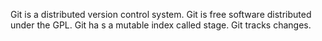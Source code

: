 Git is a distributed version control system.
Git is free software distributed under the GPL.
Git ha s a mutable index called stage.
Git tracks changes.